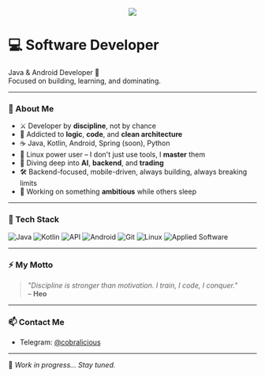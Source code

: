 <p align="center">
  <img src="https://readme-typing-svg.demolab.com?font=Fira+Code&size=22&duration=4000&pause=1000&color=00FF00&center=true&vCenter=true&width=500&lines=Wake+up%2C+Neo...;The+Matrix+has+you.;Follow+the+white+rabbit...;Knock+knock%2C+Neo." />
</p>



# 💻 Software Developer

Java & Android Developer 🚀  
Focused on building, learning, and dominating.

---

### 📍 About Me

- ⚔️ Developer by **discipline**, not by chance  
- 🧠 Addicted to **logic**, **code**, and **clean architecture**  
- ☕ Java, Kotlin, Android, Spring (soon), Python  
- 🐧 Linux power user – I don't just use tools, I **master** them  
- 🧬 Diving deep into **AI**, **backend**, and **trading**  
- 🛠 Backend-focused, mobile-driven, always building, always breaking limits  
- 🌙 Working on something **ambitious** while others sleep  

---

### 🔧 Tech Stack

![Java](https://img.shields.io/badge/Java-%23ED8B00.svg?style=for-the-badge&logo=java&logoColor=white)
![Kotlin](https://img.shields.io/badge/Kotlin-%230095D5.svg?style=for-the-badge&logo=kotlin&logoColor=white)
![API](https://img.shields.io/badge/API-%23007ACC.svg?style=for-the-badge&logo=swagger&logoColor=white)
![Android](https://img.shields.io/badge/Android-3DDC84?style=for-the-badge&logo=android&logoColor=white)
![Git](https://img.shields.io/badge/Git-F05032?style=for-the-badge&logo=git&logoColor=white)
![Linux](https://img.shields.io/badge/Linux-FCC624?style=for-the-badge&logo=linux&logoColor=black)
![Applied Software](https://img.shields.io/badge/Applied_Software-4AB3F4.svg?style=for-the-badge&logo=microsoftazure&logoColor=white)

---

### ⚡ My Motto

> _"Discipline is stronger than motivation. I train, I code, I conquer."_  
> – **Нео**

---

### 📫 Contact Me

- Telegram: [@cobralicious](https://t.me/cobralicious)  

---

🧠 _Work in progress... Stay tuned._
